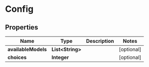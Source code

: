 
# Config

## Properties
Name | Type | Description | Notes
------------ | ------------- | ------------- | -------------
**availableModels** | **List&lt;String&gt;** |  |  [optional]
**choices** | **Integer** |  |  [optional]



